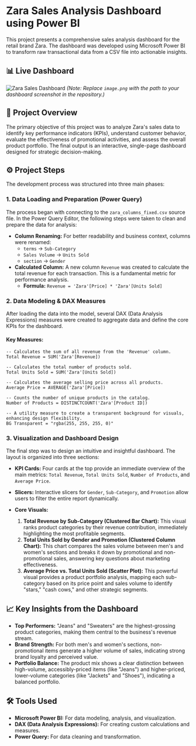 # Zara Sales Analysis Dashboard using Power BI

This project presents a comprehensive sales analysis dashboard for the retail brand Zara. The dashboard was developed using Microsoft Power BI to transform raw transactional data from a CSV file into actionable insights.

## 📊 Live Dashboard

![Zara Sales Dashboard](image.png)
*(Note: Replace `image.png` with the path to your dashboard screenshot in the repository.)*

## 🎯 Project Overview

The primary objective of this project was to analyze Zara's sales data to identify key performance indicators (KPIs), understand customer behavior, evaluate the effectiveness of promotional activities, and assess the overall product portfolio. The final output is an interactive, single-page dashboard designed for strategic decision-making.

## ⚙️ Project Steps

The development process was structured into three main phases:

### 1. Data Loading and Preparation (Power Query)
The process began with connecting to the `zara_columns_fixed.csv` source file. In the Power Query Editor, the following steps were taken to clean and prepare the data for analysis:

* **Column Renaming:** For better readability and business context, columns were renamed:
    * `terms` -> `Sub-Category`
    * `Sales Volume` -> `Units Sold`
    * `section` -> `Gender`
* **Calculated Column:** A new column `Revenue` was created to calculate the total revenue for each transaction. This is a fundamental metric for performance analysis.
    * **Formula:** `Revenue = 'Zara'[Price] * 'Zara'[Units Sold]`

### 2. Data Modeling & DAX Measures
After loading the data into the model, several DAX (Data Analysis Expressions) measures were created to aggregate data and define the core KPIs for the dashboard.

#### Key Measures:
```dax
-- Calculates the sum of all revenue from the 'Revenue' column.
Total Revenue = SUM('Zara'[Revenue])
```
```dax
-- Calculates the total number of products sold.
Total Units Sold = SUM('Zara'[Units Sold])
```
```dax
-- Calculates the average selling price across all products.
Average Price = AVERAGE('Zara'[Price])
```
```dax
-- Counts the number of unique products in the catalog.
Number of Products = DISTINCTCOUNT('Zara'[Product ID])
```
```dax
-- A utility measure to create a transparent background for visuals, enhancing design flexibility.
BG Transparent = "rgba(255, 255, 255, 0)"
```

### 3. Visualization and Dashboard Design
The final step was to design an intuitive and insightful dashboard. The layout is organized into three sections:

* **KPI Cards:** Four cards at the top provide an immediate overview of the main metrics: `Total Revenue`, `Total Units Sold`, `Number of Products`, and `Average Price`.

* **Slicers:** Interactive slicers for `Gender`, `Sub-Category`, and `Promotion` allow users to filter the entire report dynamically.

* **Core Visuals:**
    1.  **Total Revenue by Sub-Category (Clustered Bar Chart):** This visual ranks product categories by their revenue contribution, immediately highlighting the most profitable segments.
    2.  **Total Units Sold by Gender and Promotion (Clustered Column Chart):** This chart compares the sales volume between men's and women's sections and breaks it down by promotional and non-promotional sales, answering key questions about marketing effectiveness.
    3.  **Average Price vs. Total Units Sold (Scatter Plot):** This powerful visual provides a product portfolio analysis, mapping each sub-category based on its price point and sales volume to identify "stars," "cash cows," and other strategic segments.

## 📈 Key Insights from the Dashboard

* **Top Performers:** "Jeans" and "Sweaters" are the highest-grossing product categories, making them central to the business's revenue stream.
* **Brand Strength:** For both men's and women's sections, non-promotional items generate a higher volume of sales, indicating strong brand loyalty and perceived value.
* **Portfolio Balance:** The product mix shows a clear distinction between high-volume, accessibly-priced items (like "Jeans") and higher-priced, lower-volume categories (like "Jackets" and "Shoes"), indicating a balanced portfolio.

## 🛠️ Tools Used

* **Microsoft Power BI:** For data modeling, analysis, and visualization.
* **DAX (Data Analysis Expressions):** For creating custom calculations and measures.
* **Power Query:** For data cleaning and transformation.
